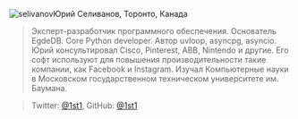 <a name="selivanov"></a>![selivanov](/2018/img/speakers/2018/selivanov.png)Юрий Селиванов, Торонто, Канада

> Эксперт-разработчик программного обеспечения. Основатель EgdeDB. Core Python developer. Автор uvloop, asyncpg, asyncio. Юрий консультировал Cisco, Pinterest, ABB, Nintendo и другие. Его софт используют для повышения производительности такие компании, как Facebook и Instagram. 
 Изучал Компьютерные науки в Московском государственном техническом университете им. Баумана.

> Twitter: [@1st1](https://twitter.com/1st1), GitHub: [@1st1](https://github.com/1st1)
